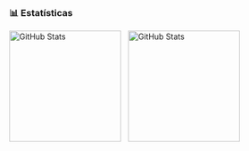 ### 📊 Estatísticas

<p>
  <img 
    align="left" 
    alt="GitHub Stats" 
    height="200" 
    style="padding-right: 10px;" 
    src="https://github-readme-stats.vercel.app/api?username=Lfdomenico&show_icons=true&theme=tokyonight&include_all_commits=true&locale=pt-br&timestamp=123456789" 
  />

<img 
  align="left" 
  alt="GitHub Stats" 
  height="200" 
  src="https://github-readme-stats.vercel.app/api/top-langs/?username=Lfdomenico&theme=tokyonight&layout=compact&custom_title=Tecnologias&langs_count=9&timestamp=123456789" 
/>

</p>

